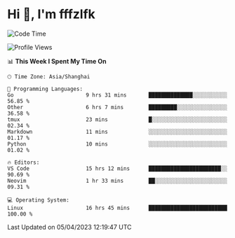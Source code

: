 # Hi 👋, I'm fffzlfk

<!--START_SECTION:waka-->
![Code Time](http://img.shields.io/badge/Code%20Time-142%20hrs%2045%20mins-blue)

![Profile Views](http://img.shields.io/badge/Profile%20Views-0-blue)

📊 **This Week I Spent My Time On** 

```text
🕑︎ Time Zone: Asia/Shanghai

💬 Programming Languages: 
Go                       9 hrs 31 mins       ██████████████░░░░░░░░░░░   56.85 % 
Other                    6 hrs 7 mins        █████████░░░░░░░░░░░░░░░░   36.58 % 
tmux                     23 mins             █░░░░░░░░░░░░░░░░░░░░░░░░   02.34 % 
Markdown                 11 mins             ░░░░░░░░░░░░░░░░░░░░░░░░░   01.17 % 
Python                   10 mins             ░░░░░░░░░░░░░░░░░░░░░░░░░   01.02 % 

🔥 Editors: 
VS Code                  15 hrs 12 mins      ███████████████████████░░   90.69 % 
Neovim                   1 hr 33 mins        ██░░░░░░░░░░░░░░░░░░░░░░░   09.31 % 

💻 Operating System: 
Linux                    16 hrs 45 mins      █████████████████████████   100.00 % 
```


 Last Updated on 05/04/2023 12:19:47 UTC
<!--END_SECTION:waka-->
